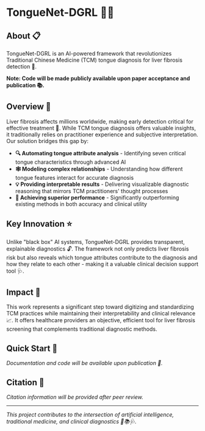 # TongueNet-DGRL 🔬👅

## About 📋

TongueNet-DGRL is an AI-powered framework that revolutionizes Traditional Chinese Medicine (TCM) tongue diagnosis for liver fibrosis detection 🏥. 

**Note: Code will be made publicly available upon paper acceptance and publication 📚.**

## Overview 🎯

Liver fibrosis affects millions worldwide, making early detection critical for effective treatment 🚨. While TCM tongue diagnosis offers valuable insights, it traditionally relies on practitioner experience and subjective interpretation. Our solution bridges this gap by:

- **🔍 Automating tongue attribute analysis** - Identifying seven critical tongue characteristics through advanced AI
- **🕸️ Modeling complex relationships** - Understanding how different tongue features interact for accurate diagnosis  
- **💡 Providing interpretable results** - Delivering visualizable diagnostic reasoning that mirrors TCM practitioners' thought processes
- **🚀 Achieving superior performance** - Significantly outperforming existing methods in both accuracy and clinical utility

## Key Innovation ⭐

Unlike "black box" AI systems, TongueNet-DGRL provides transparent, explainable diagnostics 🔓. The framework not only predicts liver fibrosis risk but also reveals which tongue attributes contribute to the diagnosis and how they relate to each other - making it a valuable clinical decision support tool 🩺.

## Impact 🌟

This work represents a significant step toward digitizing and standardizing TCM practices while maintaining their interpretability and clinical relevance 📈. It offers healthcare providers an objective, efficient tool for liver fibrosis screening that complements traditional diagnostic methods.

## Quick Start 🚀

*Documentation and code will be available upon publication 📖.*

## Citation 📝

*Citation information will be provided after peer review.*

---



*This project contributes to the intersection of artificial intelligence, traditional medicine, and clinical diagnostics 🤖📚🩺.*

